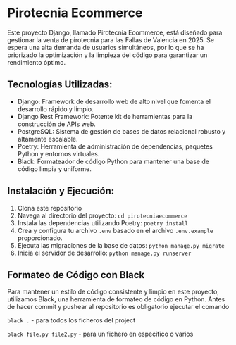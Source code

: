 # Pirotecnia Ecommerce

Este proyecto Django, llamado Pirotecnia Ecommerce, está diseñado para gestionar la venta de pirotecnia para las Fallas de Valencia en 2025. Se espera una alta demanda de usuarios simultáneos, por lo que se ha priorizado la optimización y la limpieza del código para garantizar un rendimiento óptimo.

## Tecnologías Utilizadas:
- Django: Framework de desarrollo web de alto nivel que fomenta el desarrollo rápido y limpio.
- Django Rest Framework: Potente kit de herramientas para la construcción de APIs web.
- PostgreSQL: Sistema de gestión de bases de datos relacional robusto y altamente escalable.
- Poetry: Herramienta de administración de dependencias, paquetes Python y entornos virtuales.
- Black: Formateador de código Python para mantener una base de código limpia y uniforme.


## Instalación y Ejecución:
1. Clona este repositorio
2. Navega al directorio del proyecto: `cd pirotecniaecommerce`
3. Instala las dependencias utilizando Poetry: `poetry install`
4. Crea y configura tu archivo `.env` basado en el archivo `.env.example` proporcionado.
5. Ejecuta las migraciones de la base de datos: `python manage.py migrate`
6. Inicia el servidor de desarrollo: `python manage.py runserver`


## Formateo de Código con Black

Para mantener un estilo de código consistente y limpio en este proyecto, utilizamos Black, una herramienta de formateo de código en Python.
Antes de hacer commit y pushear al repositorio es obligatorio ejecutar el comando

`black .` - para todos los ficheros del project

`black file.py file2.py` - para un fichero en especifico o varios